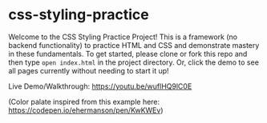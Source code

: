 # css-styling-practice

Welcome to the CSS Styling Practice Project! This is a framework (no backend functionality) to practice HTML and CSS and demonstrate mastery in these fundamentals. To get started, please clone or fork this repo and then type ```open index.html``` in the project directory. Or, click the demo to see all pages currently without needing to start it up!

Live Demo/Walkthrough: https://youtu.be/wuflHQ9lC0E

(Color palate inspired from this example here: https://codepen.io/ehermanson/pen/KwKWEv)
